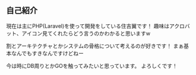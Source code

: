 ## 自己紹介

現在は主にPHP(Laravel)を使って開発をしている住吉翼です！
趣味はアクロバット、アイコン見てくれたらどう言うのかわかると思いますw

割とアーキテクチャとかシステムの骨格について考えるのが好きです！
まぁ基本なんでもすきなんですけどねー

今は時にDB周りとかGOを触ってみたいと思っています。
よろしくです！


